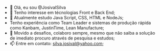 - 👋 Olá, eu sou @JosivalSilva
- 👀 Tenho interesse em técnologias Front e Back End;
- 🌱 Atualmente estudo Java Script, CSS, HTML e NodeJs;
- Tenho experiência como Team Leader e sistemas de produção rápida como Kanbam, JustinTime, Lean Manufacture;
- 💞️ Movido a desafios, colaboro sempre, mesmo que não saiba a solução de imediato procuro através de pesquisa e estudos;
- 📫 Entre em contato: silva.josival@yahoo.com;
<!---
JosivalSilva/JosivalSilva is a ✨ special ✨ repository because its `README.md` (this file) appears on your GitHub profile.
You can click the Preview link to take a look at your changes.
--->
